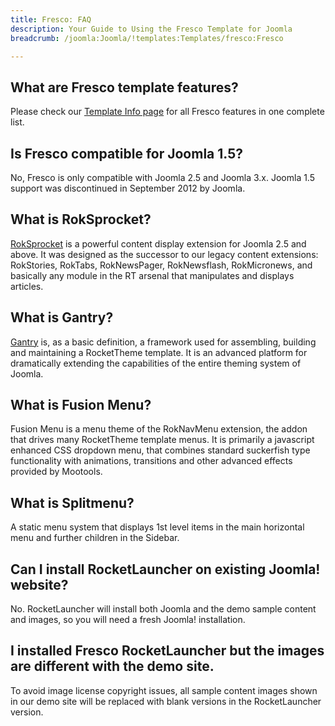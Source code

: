 ```yaml
---
title: Fresco: FAQ
description: Your Guide to Using the Fresco Template for Joomla
breadcrumb: /joomla:Joomla/!templates:Templates/fresco:Fresco

---
```


What are Fresco template features?
-----
Please check our [Template Info page][features] for all Fresco features in one complete list.

Is Fresco compatible for Joomla 1.5?
-----
No, Fresco is only compatible with Joomla 2.5 and Joomla 3.x. Joomla 1.5 support was discontinued in September 2012 by Joomla.

What is RokSprocket?
-----
[RokSprocket][roksprocket] is a powerful content display extension for Joomla 2.5 and above. It was designed as the successor to our legacy content extensions: RokStories, RokTabs, RokNewsPager, RokNewsflash, RokMicronews, and basically any module in the RT arsenal that manipulates and displays articles.

What is Gantry?
-----
[Gantry][gantry] is, as a basic definition, a framework used for assembling, building and maintaining a RocketTheme template. It is an advanced platform for dramatically extending the capabilities of the entire theming system of Joomla.

What is Fusion Menu?
-----
Fusion Menu is a menu theme of the RokNavMenu extension, the addon that drives many RocketTheme template menus. It is primarily a javascript enhanced CSS dropdown menu, that combines standard suckerfish type functionality with animations, transitions and other advanced effects provided by Mootools.

What is Splitmenu?
-----
A static menu system that displays 1st level items in the main horizontal menu and further children in the Sidebar.

Can I install RocketLauncher on existing Joomla! website?
-----
No. RocketLauncher will install both Joomla and the demo sample content and images, so you will need a fresh Joomla! installation.

I installed Fresco RocketLauncher but the images are different with the demo site.
-----
To avoid image license copyright issues, all sample content images shown in our demo site will be replaced with blank versions in the RocketLauncher version.

[gantry]: http://gantry.org/
[features]: http://demo.rockettheme.com/joomla-templates/fresco/features
[font]: http://www.fontsquirrel.com/fonts/ubuntu
[forum]: http://www.rockettheme.com/forum/joomla-template-fresco
[roksprocket]: http://www.rockettheme.com/joomla/extensions/roksprocket
[dropdown]: http://demo.rockettheme.com/joomla-templates/fresco/features/menu-options
[splitmenu]: http://demo.rockettheme.com/joomla-templates/fresco/features/menu-options
[extensions]: http://demo.rockettheme.com/joomla-templates/fresco/features/extensions